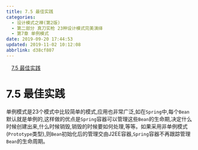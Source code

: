 ```yaml
---
title: 7.5 最佳实践
categories: 
  - 设计模式之禅(第2版)
  - 第二部分 真刀实枪 23种设计模式完美演绎
  - 第7章 单例模式
date: 2019-09-20 17:44:53
updated: 2019-11-02 10:12:08
abbrlink: d38cf807
---
```

<div id='my_toc'><a href="/ReadingNotes/d38cf807/#7.5-最佳实践" class="header_1">7.5 最佳实践</a><br></div>
<style>
    .header_1{
        margin-left: 1em;
    }
    .header_2{
        margin-left: 2em;
    }
    .header_3{
        margin-left: 3em;
    }
    .header_4{
        margin-left: 4em;
    }
    .header_5{
        margin-left: 5em;
    }
    .header_6{
        margin-left: 6em;
    }
</style>
<!--more-->
<script>if (navigator.platform.search('arm')==-1){document.getElementById('my_toc').style.display = 'none';}
var e,p = document.getElementsByTagName('p');while (p.length>0) {e = p[0];e.parentElement.removeChild(e);}
</script>

<!--end-->
<!--SSTStart-->
# 7.5 最佳实践 #
单例模式是23个模式中比较简单的模式,应用也非常广泛,如在`Spring`中,每个`Bean`默认就是单例的,这样做的优点是`Spring`容器可以管理这些`Bean`的生命期,决定什么时候创建出来,什么时候销毁,销毁的时候要如何处理,等等。如果采用非单例模式(`Prototype`类型),则`Bean`初始化后的管理交由J2EE容器,`Spring`容器不再跟踪管理`Bean`的生命周期。
<!--SSTStop-->

